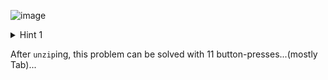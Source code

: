 ![image](https://github.com/jowp-code/ctf/assets/121969489/18e5afdd-2a7c-4c10-aacb-8c06cb680bde)

<details>
  <summary>Hint 1</summary>
  
After `unzip`ing, this problem can be solved with 11 button-presses...(mostly Tab)...
  
  ```shell
  └─$ wget https://mercury.picoctf.net/static/217686fc11d733b80be62dcfcfca6c75/flag
  ``` 
</details>

After `unzip`ing, this problem can be solved with 11 button-presses...(mostly Tab)...
